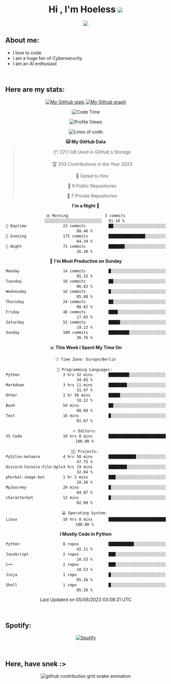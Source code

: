 <h1 align="center">Hi , I'm Hoeless <img src="https://media.giphy.com/media/hvRJCLFzcasrR4ia7z/giphy.gif" width="35"></h1>
<p align="center">
  <a href="https://github.com/whois-hoeless"><img src="https://readme-typing-svg.demolab.com?font=Roboto+Mono&weight=300&size=28&duration=4000&pause=100&color=C109F7&center=true&vCenter=true&width=580&height=127&lines=I'm+a+programmer;I'm+an+AI+enthusiast;I'm+a+big+fan+of+Neural+Networks;I'm+interested+in+Computer+Science;I+love+Cybersecurity;By+the+way+I+use+Arch+%F0%9F%92%80"></a>
</p>

## About me:

- I love to code
- I am a huge fan of Cybersecurity
- I am an AI enthusiast 

<br>

## Here are my stats:

<div align="center">
    
 [![My GitHub stats](https://github-readme-stats.vercel.app/api?username=whois-hoeless&count_private=true&show_icons=true&theme=radical)](https://github.com/whois-hoeless)
 [![My Github graph](http://github-profile-summary-cards.vercel.app/api/cards/profile-details?username=whois-hoeless&theme=radical)](https://github.com/whois-hoeless)

<!--START_SECTION:waka-->
![Code Time](http://img.shields.io/badge/Code%20Time-24%20hrs%2025%20mins-blue)

![Profile Views](http://img.shields.io/badge/Profile%20Views-0-blue)

![Lines of code](https://img.shields.io/badge/From%20Hello%20World%20I%27ve%20Written-32.6%20thousand%20lines%20of%20code-blue)

**🐱 My GitHub Data** 

> 📦 221.1 kB Used in GitHub's Storage 
 > 
> 🏆 203 Contributions in the Year 2023
 > 
> 💼 Opted to Hire
 > 
> 📜 9 Public Repositories 
 > 
> 🔑 7 Private Repositories 
 > 
**I'm a Night 🦉** 

```text
🌞 Morning                3 commits           ░░░░░░░░░░░░░░░░░░░░░░░░░   01.10 % 
🌆 Daytime                23 commits          ██░░░░░░░░░░░░░░░░░░░░░░░   08.46 % 
🌃 Evening                175 commits         ████████████████░░░░░░░░░   64.34 % 
🌙 Night                  71 commits          ███████░░░░░░░░░░░░░░░░░░   26.10 % 
```
📅 **I'm Most Productive on Sunday** 

```text
Monday                   14 commits          █░░░░░░░░░░░░░░░░░░░░░░░░   05.15 % 
Tuesday                  18 commits          ██░░░░░░░░░░░░░░░░░░░░░░░   06.62 % 
Wednesday                16 commits          █░░░░░░░░░░░░░░░░░░░░░░░░   05.88 % 
Thursday                 24 commits          ██░░░░░░░░░░░░░░░░░░░░░░░   08.82 % 
Friday                   48 commits          ████░░░░░░░░░░░░░░░░░░░░░   17.65 % 
Saturday                 52 commits          █████░░░░░░░░░░░░░░░░░░░░   19.12 % 
Sunday                   100 commits         █████████░░░░░░░░░░░░░░░░   36.76 % 
```


📊 **This Week I Spent My Time On** 

```text
🕑︎ Time Zone: Europe/Berlin

💬 Programming Languages: 
Python                   3 hrs 32 mins       █████████░░░░░░░░░░░░░░░░   34.83 % 
Markdown                 3 hrs 11 mins       ████████░░░░░░░░░░░░░░░░░   31.47 % 
Other                    1 hr 50 mins        █████░░░░░░░░░░░░░░░░░░░░   18.12 % 
Bash                     54 mins             ██░░░░░░░░░░░░░░░░░░░░░░░   08.88 % 
Text                     16 mins             █░░░░░░░░░░░░░░░░░░░░░░░░   02.67 % 

🔥 Editors: 
VS Code                  10 hrs 8 mins       █████████████████████████   100.00 % 

🐱‍💻 Projects: 
PySilon-malware          4 hrs 50 mins       ████████████░░░░░░░░░░░░░   47.75 % 
Discord-Console-File-Uplo3 hrs 19 mins       ████████░░░░░░░░░░░░░░░░░   32.84 % 
phorbal-image-bot        1 hr 2 mins         ███░░░░░░░░░░░░░░░░░░░░░░   10.26 % 
MyJourney                29 mins             █░░░░░░░░░░░░░░░░░░░░░░░░   04.87 % 
characterbot             12 mins             █░░░░░░░░░░░░░░░░░░░░░░░░   02.08 % 

💻 Operating System: 
Linux                    10 hrs 8 mins       █████████████████████████   100.00 % 
```

**I Mostly Code in Python** 

```text
Python                   8 repos             ███████████░░░░░░░░░░░░░░   42.11 % 
JavaScript               2 repos             ███░░░░░░░░░░░░░░░░░░░░░░   10.53 % 
C++                      2 repos             ███░░░░░░░░░░░░░░░░░░░░░░   10.53 % 
Jinja                    1 repo              █░░░░░░░░░░░░░░░░░░░░░░░░   05.26 % 
Shell                    1 repo              █░░░░░░░░░░░░░░░░░░░░░░░░   05.26 % 
```




 Last Updated on 05/06/2023 03:08:31 UTC
<!--END_SECTION:waka-->
</div>
<br>

## Spotify:

<div align="center">

[![Spotify](https://whois-hoeless.vercel.app/api/spotify?background_color=0d1117&border_color=090d13)](https://open.spotify.com/user/heanchenhorst)
</div>

<br>

## Here, have snek :>
<div align="center">
<picture>
  <source media="(prefers-color-scheme: dark)" srcset="https://raw.githubusercontent.com/whois-hoeless/whois-hoeless/output/github-contribution-grid-snake-dark.svg">
  <source media="(prefers-color-scheme: light)" srcset="https://raw.githubusercontent.com/whois-hoeless/whois-hoeless/output/github-contribution-grid-snake.svg">
  <img alt="github contribution grid snake animation" src="https://raw.githubusercontent.com/whois-hoeless/whois-hoeless/output/github-contribution-grid-snake.svg">
</div>
